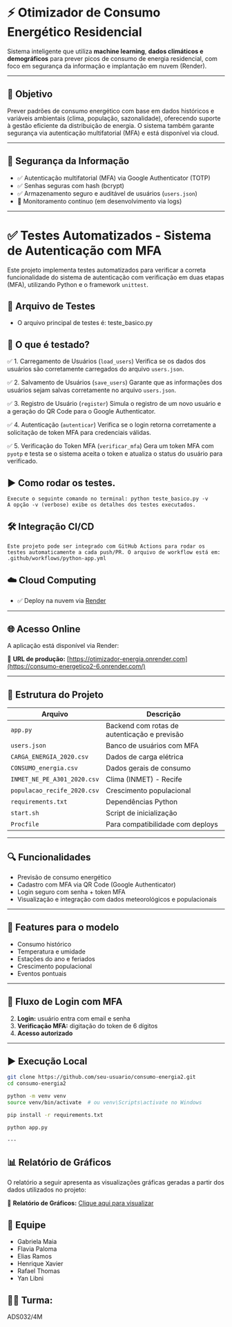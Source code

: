 # ⚡ Otimizador de Consumo Energético Residencial

Sistema inteligente que utiliza **machine learning**, **dados climáticos e demográficos** para prever picos de consumo de energia residencial, com foco em segurança da informação e implantação em nuvem (Render).

---

## 🎯 Objetivo

Prever padrões de consumo energético com base em dados históricos e variáveis ambientais (clima, população, sazonalidade), oferecendo suporte à gestão eficiente da distribuição de energia. O sistema também garante segurança via autenticação multifatorial (MFA) e está disponível via cloud.

---

## 🔐 Segurança da Informação

- ✅ Autenticação multifatorial (MFA) via Google Authenticator (TOTP)
- ✅ Senhas seguras com hash (bcrypt)
- ✅ Armazenamento seguro e auditável de usuários (`users.json`)
- 🔄 Monitoramento contínuo (em desenvolvimento via logs)

---

# ✅ Testes Automatizados - Sistema de Autenticação com MFA
Este projeto implementa testes automatizados para verificar a correta funcionalidade do sistema de autenticação com verificação em duas etapas (MFA), utilizando Python e o framework `unittest`. 

## 📂 Arquivo de Testes
- O arquivo principal de testes é: teste_basico.py
  
## 🧪 O que é testado?
   ✅ 1. Carregamento de Usuários (`load_users`)
       Verifica se os dados dos usuários são corretamente carregados do arquivo `users.json`.
  
   ✅ 2. Salvamento de Usuários (`save_users`)
       Garante que as informações dos usuários sejam salvas corretamente no arquivo `users.json`.
  
   ✅ 3. Registro de Usuário (`register`)
       Simula o registro de um novo usuário e a geração do QR Code para o Google Authenticator.
  
   ✅ 4. Autenticação (`autenticar`)
       Verifica se o login retorna corretamente a solicitação de token MFA para credenciais válidas.
  
   ✅ 5. Verificação do Token MFA (`verificar_mfa`)
       Gera um token MFA com `pyotp` e testa se o sistema aceita o token e atualiza o status do usuário para verificado.
       
   ## ▶️ Como rodar os testes.
    
    Execute o seguinte comando no terminal: python teste_basico.py -v
    A opção -v (verbose) exibe os detalhes dos testes executados.

  ## 🛠️ Integração CI/CD
    Este projeto pode ser integrado com GitHub Actions para rodar os testes automaticamente a cada push/PR. O arquivo de workflow está em:
    .github/workflows/python-app.yml

## ☁️ Cloud Computing

- ✅ Deploy na nuvem via [Render](https://render.com/)

---

## 🌐 Acesso Online

A aplicação está disponível via Render:

🔗 **URL de produção:** [https://otimizador-energia.onrender.com](https://consumo-energetico2-6.onrender.com/)

---

## 📁 Estrutura do Projeto

| Arquivo                            | Descrição |
|-----------------------------------|-----------|
| `app.py`                          | Backend com rotas de autenticação e previsão |
| `users.json`                      | Banco de usuários com MFA |
| `CARGA_ENERGIA_2020.csv`          | Dados de carga elétrica |
| `CONSUMO_energia.csv`             | Dados gerais de consumo |
| `INMET_NE_PE_A301_2020.csv`       | Clima (INMET) - Recife |
| `populacao_recife_2020.csv`       | Crescimento populacional |
| `requirements.txt`                | Dependências Python |
| `start.sh`                        | Script de inicialização |
| `Procfile`                        | Para compatibilidade com deploys |

---

## 🔍 Funcionalidades

- Previsão de consumo energético
- Cadastro com MFA via QR Code (Google Authenticator)
- Login seguro com senha + token MFA
- Visualização e integração com dados meteorológicos e populacionais

---

## 🧠 Features para o modelo

- Consumo histórico
- Temperatura e umidade
- Estações do ano e feriados
- Crescimento populacional
- Eventos pontuais

---

## 🔐 Fluxo de Login com MFA

2. **Login:** usuário entra com email e senha
3. **Verificação MFA:** digitação do token de 6 dígitos
4. **Acesso autorizado**

---

## ▶️ Execução Local

```bash
git clone https://github.com/seu-usuario/consumo-energia2.git
cd consumo-energia2

python -m venv venv
source venv/bin/activate  # ou venv\Scripts\activate no Windows

pip install -r requirements.txt

python app.py

---
```

## 📊 Relatório de Gráficos

O relatório a seguir apresenta as visualizações gráficas geradas a partir dos dados utilizados no projeto:

📄 **Relatório de Gráficos:** [Clique aqui para visualizar](https://docs.google.com/document/d/1QVsBIPr93vxZMiE85ktjTHjnSghlBFm-ecSB3PuRYtw/edit?usp=sharing)

## 👥 Equipe 
- Gabriela Maia
- Flavia Paloma
- Elias Ramos
- Henrique Xavier
- Rafael Thomas
- Yan Libni

## 👩‍💻 Turma: 
ADS032/4M



